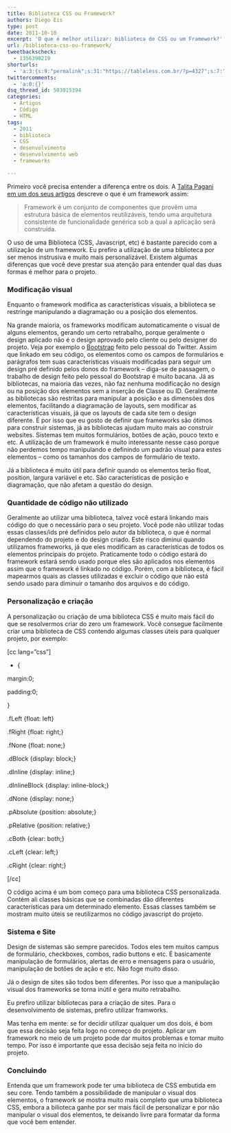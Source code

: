 ```yaml
---
title: Biblioteca CSS ou Framework?
authors: Diego Eis
type: post
date: 2011-10-10
excerpt: 'O que é melhor utilizar: biblioteca de CSS ou um Framework?'
url: /biblioteca-css-ou-framework/
tweetbackscheck:
  - 1356390219
shorturls:
  - 'a:3:{s:9:"permalink";s:31:"https://tableless.com.br/?p=4327";s:7:"tinyurl";s:26:"https://tinyurl.com/3atpckk";s:4:"isgd";s:19:"https://is.gd/bT0wGW";}'
twittercomments:
  - 'a:0:{}'
dsq_thread_id: 503015394
categories:
  - Artigos
  - Código
  - HTML
tags:
  - 2011
  - biblioteca
  - CSS
  - desenvolvimento
  - desenvolvimento web
  - frameworks

---
```

Primeiro você precisa entender a diferença entre os dois. A [Talita Pagani][1] [em um dos seus artigos][2] descreve o que é um framework assim:

> Framework é um conjunto de componentes que provêm uma estrutura básica de elementos reutilizáveis, tendo uma arquitetura consistente de funcionalidade genérica sob a qual a aplicação será construída.

O uso de uma Biblioteca (CSS, Javascript, etc) é bastante parecido com a utilização de um framework. Eu prefiro a utilização de uma biblioteca por ser menos instrusiva e muito mais personalizável. Existem algumas diferenças que você deve prestar sua atenção para entender qual das duas formas é melhor para o projeto. 

### Modificação visual

Enquanto o framework modifica as características visuais, a biblioteca se restringe manipulando a diagramação ou a posição dos elementos. 

Na grande maioria, os frameworks modificam automaticamente o visual de alguns elementos, gerando um certo retrabalho, porque geralmente o design aplicado não é o design aprovado pelo cliente ou pelo designer do projeto. Veja por exemplo o [Bootstrap][3] feito pelo pessoal do Twitter. Assim que linkado em seu código, os elementos como os campos de formulários e parágrafos tem suas características visuais modificadas para seguir um design pré definido pelos donos do framework &#8211; diga-se de passagem, o trabalho de design feito pelo pessoal do Bootstrap é muito bacana. Já as bibliotecas, na maioria das vezes, não faz nenhuma modificação no design ou na posição dos elementos sem a inserção de Classe ou ID. Geralmente as bibliotecas são restritas para manipular a posição e as dimensões dos elementos, facilitando a diagramação de layouts, sem modificar as características visuais, já que os layouts de cada site tem o design diferente. É por isso que eu gosto de definir que frameworks são ótimos para construir sistemas, já as bibliotecas ajudam muito mais ao construir websites. Sistemas tem muitos formulários, botões de ação, pouco texto e etc. A utilização de um framework é muito interessante nesse caso porque não perdemos tempo manipulando e definindo um padrão visual para estes elementos &#8211; como os tamanhos dos campos de formulário de texto.

Já a biblioteca é muito útil para definir quando os elementos terão float, position, largura variável e etc. São características de posição e diagramação, que não afetam a questão do design. 

### Quantidade de código não utilizado

Geralmente ao utilizar uma biblioteca, talvez você estará linkando mais código do que o necessário para o seu projeto. Você pode não utilizar todas essas classes/ids pré definidos pelo autor da biblioteca, o que é normal dependendo do projeto e do design criado. Este risco diminui quando utilizamos frameworks, já que eles modificam as características de todos os elementos principais do projeto. Praticamente todo o código estará do framework estará sendo usado porque eles são aplicados nos elementos assim que o framework é linkado no código. Porém, com a biblioteca, é fácil mapearmos quais as classes utilizadas e excluir o código que não está sendo usado para diminuir o tamanho dos arquivos e do código.

### Personalização e criação

A personalização ou criação de uma biblioteca CSS é muito mais fácil do que se resolvermos criar do zero um framework. Você consegue facilmente criar uma biblioteca de CSS contendo algumas classes úteis para qualquer projeto, por exemplo:
  
[cc lang=&#8221;css&#8221;]
  
* {
    
margin:0;
    
padding:0;
  
}

.fLeft {float: left}
  
.fRight {float: right;}
  
.fNone {float: none;}

.dBlock {display: block;}
  
.dInline {display: inline;}
  
.dInlineBlock {display: inline-block;}
  
.dNone {display: none;}

.pAbsolute {position: absolute;}
  
.pRelative {position: relative;}

.cBoth {clear: both;}
  
.cLeft {clear: left;}
  
.cRight {clear: right;}
  
[/cc]

O código acima é um bom começo para uma biblioteca CSS personalizada. Contém ali classes básicas que se combinadas dão diferentes características para um determinado elemento. Essas classes também se mostram muito úteis se reutilizarmos no código javascript do projeto.

### Sistema e Site

Design de sistemas são sempre parecidos. Todos eles tem muitos campus de formulário, checkboxes, combos, radio buttons e etc. É basicamente manipulação de formulários, alertas de erro e mensagens para o usuário, manipulação de botões de ação e etc. Não foge muito disso.
  
Já o design de sites são todos bem diferentes. Por isso que a manipulação visual dos frameworks se torna inútil e gera muito retrabalho. 

Eu prefiro utilizar bibliotecas para a criação de sites. Para o desenvolvimento de sistemas, prefiro utilizar framworks.

Mas tenha em mente: se for decidir utilizar qualquer um dos dois, é bom que essa decisão seja feita logo no começo do projeto. Aplicar um framework no meio de um projeto pode dar muitos problemas e tomar muito tempo. Por isso é importante que essa decisão seja feita no início do projeto.

### Concluindo

Entenda que um framework pode ter uma biblioteca de CSS embutida em seu core. Tendo também a possibilidade de manipular o visual dos elementos, o framework se mostra muito mais completo que uma biblioteca CSS, embora a bilioteca ganhe por ser mais fácil de personalizar e por não manipular o visual dos elementos, te deixando livre para formatar da forma que você bem entender.

 [1]: https://tableless.com.br/?author=8
 [2]: https://bit.ly/qbkeRb
 [3]: https://twitter.github.com/bootstrap/